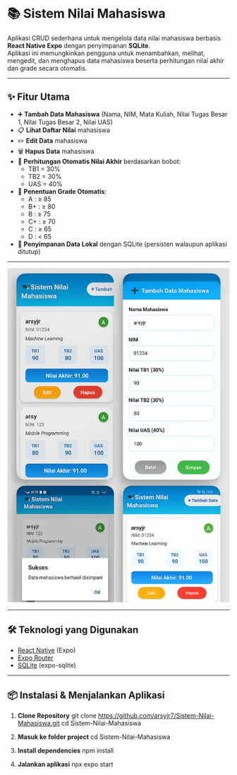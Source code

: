 # 📚 Sistem Nilai Mahasiswa

Aplikasi CRUD sederhana untuk mengelola data nilai mahasiswa berbasis **React Native Expo** dengan penyimpanan **SQLite**.  
Aplikasi ini memungkinkan pengguna untuk menambahkan, melihat, mengedit, dan menghapus data mahasiswa beserta perhitungan nilai akhir dan grade secara otomatis.

---

## ✨ Fitur Utama
- ➕ **Tambah Data Mahasiswa** (Nama, NIM, Mata Kuliah, Nilai Tugas Besar 1, Nilai Tugas Besar 2, Nilai UAS)
- 📋 **Lihat Daftar Nilai** mahasiswa
- ✏️ **Edit Data** mahasiswa
- 🗑 **Hapus Data** mahasiswa
- 🧮 **Perhitungan Otomatis Nilai Akhir** berdasarkan bobot:
  - TB1 = 30%
  - TB2 = 30%
  - UAS = 40%
- 🎯 **Penentuan Grade Otomatis**:
  - A : ≥ 85
  - B+ : ≥ 80
  - B : ≥ 75
  - C+ : ≥ 70
  - C : ≥ 65
  - D : < 65
- 💾 **Penyimpanan Data Lokal** dengan SQLite (persisten walaupun aplikasi ditutup)

---
![Tampilan Aplikasi](assets/images/ss-app.png)

---

## 🛠️ Teknologi yang Digunakan
- [React Native](https://reactnative.dev/) (Expo)
- [Expo Router](https://expo.github.io/router/docs)
- [SQLite](https://docs.expo.dev/versions/latest/sdk/sqlite/) (expo-sqlite)

---

## 📦 Instalasi & Menjalankan Aplikasi

1. **Clone Repository**
git clone https://github.com/arsyjr7/Sistem-Nilai-Mahasiswa.git
cd Sistem-Nilai-Mahasiswa

2. **Masuk ke folder project**
cd Sistem-Nilai-Mahasiswa

3. **Install dependencies**
npm install

4. **Jalankan aplikasi**
npx expo start
